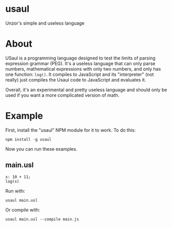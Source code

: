 # usaul
Unzor's simple and useless language

# About
USaul is a programming language designed to test the limits of parsing expression grammar (PEG). It's a useless language that can only parse numbers, mathematical expressions with only two numbers, and only has one function: `log()`. It compiles to JavaScript and its "interpreter" (not really) just compiles the Usaul code to JavaScript and evaluates it.

Overall, it's an experimental and pretty useless language and should only be used if you want a more complicated version of math.

# Example
First, install the "usaul" NPM module for it to work.
To do this:
```
npm install -g usaul
```
Now you can run these examples.
## main.usl
```
x: 10 + 11;
log(x)
```
Run with:
```
usaul main.usl
```
Or compile with:
```
usaul main.usl --compile main.js
```
